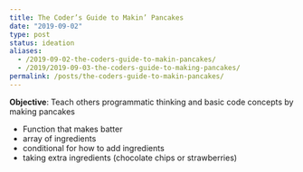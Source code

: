 ```yaml
---
title: The Coder’s Guide to Makin’ Pancakes
date: "2019-09-02"
type: post
status: ideation
aliases:
  - /2019-09-02-the-coders-guide-to-makin-pancakes/
  - /2019/2019-09-03-the-coders-guide-to-making-pancakes/
permalink: /posts/the-coders-guide-to-makin-pancakes/
---
```




**Objective**: Teach others programmatic thinking and basic code concepts by making pancakes

- Function that makes batter
- array of ingredients
- conditional for how to add ingredients
- taking extra ingredients (chocolate chips or strawberries)
